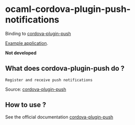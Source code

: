 # ocaml-cordova-plugin-push-notifications

Binding to
[cordova-plugin-push](https://github.com/phonegap/phonegap-plugin-push)

[Example
application](https://github.com/dannywillems/ocaml-cordova-plugin-push-notifications-example).

**Not developed**

## What does cordova-plugin-push do ?

```
Register and receive push notifications
```

Source: [cordova-plugin-push](https://github.com/phonegap/phonegap-plugin-push)

## How to use ?

See the official documentation
[cordova-plugin-push](https://github.com/phonegap/phonegap-plugin-push)
